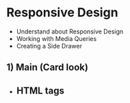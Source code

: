 # Responsive Design

- Understand about Responsive Design
- Working with Media Queries
- Creating a Side Drawer

## 1) Main (Card look)
* HTML tags
  - 